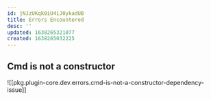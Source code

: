 ```yaml
---
id: jNJzUKqk0iU4iJ0ykadUB
title: Errors Encountered
desc: ''
updated: 1638265321077
created: 1638265032225
---
```


## Cmd is not a constructor
![[pkg.plugin-core.dev.errors.cmd-is-not-a-constructor-dependency-issue]]
